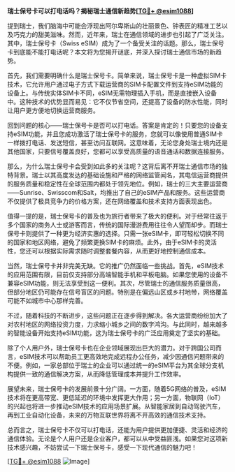 **瑞士保号卡可以打电话吗？揭秘瑞士通信新趋势[[TG💪+ @esim1088](https://t.me/s/esim1088)]**

提到瑞士，我们脑海中可能会浮现出阿尔卑斯山的壮丽景色、钟表匠的精准工艺以及巧克力的甜美滋味。然而，近年来，瑞士在通信领域的进步也引起了广泛关注。其中，瑞士保号卡（Swiss eSIM）成为了一个备受关注的话题。那么，瑞士保号卡到底能不能打电话呢？本文将为您揭开谜底，并深入探讨瑞士通信市场的新趋势。

首先，我们需要明确什么是瑞士保号卡。简单来说，瑞士保号卡是一种虚拟SIM卡技术，它允许用户通过电子方式下载运营商的SIM卡配置文件到支持eSIM功能的设备上。与传统实体SIM卡不同，eSIM无需物理插入手机，而是直接嵌入设备中。这种技术的优势显而易见：它不仅节省空间，还提高了设备的防水性能，同时让用户更方便地切换运营商服务。

回到问题的核心——瑞士保号卡是否可以打电话。答案是肯定的！只要您的设备支持eSIM功能，并且您成功激活了瑞士保号卡的服务，您就可以像使用普通SIM卡一样拨打电话、发送短信，甚至访问互联网。这意味着，无论您身处瑞士境内还是其他国家，只要信号覆盖良好，您都可以享受高质量的语音通话和数据连接服务。

那么，为什么瑞士保号卡会受到如此多的关注呢？这背后离不开瑞士通信市场的独特背景。瑞士以其高度发达的基础设施和严格的网络监管闻名，其电信运营商提供的服务质量和稳定性在全球范围内都处于领先地位。例如，瑞士的三大主要运营商——Sunrise、Swisscom和Salt，均推出了自己的eSIM产品和服务。这些运营商不仅提供了极具竞争力的价格方案，还在网络覆盖和技术支持方面表现出色。

值得一提的是，瑞士保号卡的普及也为旅行者带来了极大的便利。对于经常往返于多个国家的商务人士或游客而言，传统的国际漫游费用往往令人望而却步。而瑞士保号卡则提供了一种更为经济实惠的选择。只需一张eSIM卡，即可轻松切换不同的国家和地区网络，避免了频繁更换SIM卡的麻烦。此外，由于eSIM卡的灵活性，您还可以根据实际需求随时调整套餐内容，从而更好地控制通信成本。

当然，瑞士保号卡并非完美无缺。它的推广仍然面临一些挑战。首先，eSIM技术的应用范围有限，目前仅支持部分高端智能手机和平板电脑。如果您使用的设备不兼容eSIM功能，则无法享受到这一便利。其次，尽管瑞士的通信服务质量很高，但部分地区仍可能存在信号盲区的问题。特别是在偏远山区或乡村地带，网络覆盖可能不如城市中心那样完善。

不过，随着科技的不断进步，这些问题正在逐步得到解决。各大运营商纷纷加大了对农村地区的网络投资力度，力求缩小城乡之间的数字鸿沟。与此同时，越来越多的智能设备开始支持eSIM功能，这为瑞士保号卡的广泛应用奠定了坚实的基础。

除了个人用户外，瑞士保号卡也在企业领域展现出巨大的潜力。对于跨国公司而言，eSIM技术可以帮助员工更高效地完成远程办公任务，减少因通信问题带来的不便。例如，一家总部位于瑞士的企业可以通过统一的eSIM平台为其全球分支机构提供一致的通信解决方案，从而降低管理成本并提升工作效率。

展望未来，瑞士保号卡的发展前景十分广阔。一方面，随着5G网络的普及，eSIM技术将在更高带宽、更低延迟的环境中发挥更大作用；另一方面，物联网（IoT）的兴起也将进一步推动eSIM技术的应用场景扩展。从智能家居到自动驾驶汽车，再到工业自动化设备，未来的万物互联世界将离不开高效的通信技术支持。

总而言之，瑞士保号卡不仅可以打电话，还能为用户提供更加便捷、灵活和经济的通信体验。无论是个人用户还是企业客户，都可以从中受益匪浅。如果您对这项新技术感兴趣，不妨尝试一下瑞士保号卡，感受一下现代通信的魅力吧！

[[TG💪+ @esim1088](https://t.me/s/esim1088) ![Image](https://i.postimg.cc/4NQfJmqS/Snipaste-2025-05-13-00-14-12.png)]